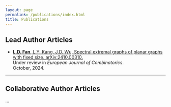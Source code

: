 ```yaml
---
layout: page
permalink: /publications/index.html
title: Publications
---
```


<!-- > (†: equal contribution, ~: corresponding author)-->

## Lead Author Articles

- [**L.D. Fan**, L.Y. Kang, J.D. Wu, Spectral extremal graphs of planar graphs with fixed size, arXiv:2410.00310.](https://doi.org/10.48550/arXiv.2410.00310)<br>Under review in *European Journal of Combinatorics*.<br>October, 2024.
  <br>

---



## Collaborative Author Articles
...

<br>


